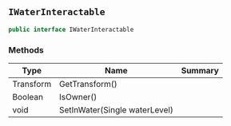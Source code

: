 ## `IWaterInteractable`

```csharp
public interface IWaterInteractable

```

### Methods

| Type | Name | Summary | 
| --- | --- | --- | 
| Transform | GetTransform() |  | 
| Boolean | IsOwner() |  | 
| void | SetInWater(Single waterLevel) |  | 


